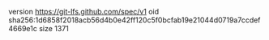 version https://git-lfs.github.com/spec/v1
oid sha256:1d6858f2018acb56d4b0e42ff120c5f0bcfab19e21044d0719a7ccdef4669e1c
size 1371

